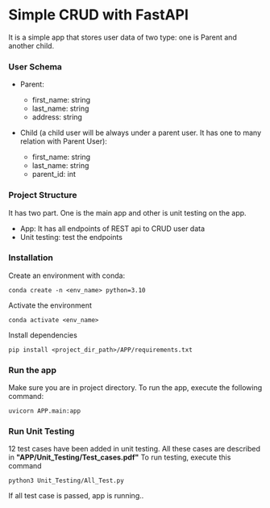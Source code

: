 # Simple CRUD with FastAPI
It is a simple app that stores user data of two type: one is Parent and another child.

### User Schema
- Parent: 
    - first_name: string
    - last_name: string
    - address: string

- Child (a child user will be always under a parent user. It has one to many relation with Parent User):
    - first_name: string
    - last_name: string
    - parent_id: int

### Project Structure
It has two part. One is the main app and other is unit testing on the app.
- App: It has all endpoints of REST api to CRUD user data
- Unit testing: test the endpoints

### Installation
Create an environment with conda:
```
conda create -n <env_name> python=3.10
```

Activate the environment
```
conda activate <env_name>
```

Install dependencies
```
pip install <project_dir_path>/APP/requirements.txt
```


### Run the app
Make sure you are in project directory.
To run the app, execute the following command:
```
uvicorn APP.main:app
```

### Run Unit Testing
12 test cases have been added in unit testing. All these cases are described in **"APP/Unit_Testing/Test_cases.pdf"**
To run testing, execute this command
```
python3 Unit_Testing/All_Test.py
```
If all test case is passed, app is running..

